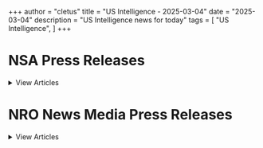 +++ 
author = "cletus"
title = "US Intelligence - 2025-03-04"
date = "2025-03-04"
description = "US Intelligence news for today"
tags = [
    "US Intelligence",
]
+++

# NSA Press Releases

<details>
<summary>View Articles</summary>
<br>

1 - <a href='https://www.google.com/search?q=www.nsa.gov+VIEW+ALL+SPEECHES+AND+TESTIMONIES' target='_blank' rel='noopener noreferrer'>Search - </a> <a href='https://12ft.io/https://www.nsa.gov/Press-Room/Press-Releases-Statements/News-Features/Speeches-and-Testimonies' target='_blank' rel='noopener noreferrer'>VIEW ALL SPEECHES AND TESTIMONIES</a>

2 - <a href='https://www.google.com/search?q=www.nsa.gov+Central+Intelligence+AgencyCentral+Intelligence+Agency' target='_blank' rel='noopener noreferrer'>Search - </a> <a href='https://12ft.io/https://www.nsa.gov/Press-Room/Press-Releases-Statements/' target='_blank' rel='noopener noreferrer'>Central Intelligence AgencyCentral Intelligence Agency</a>

3 - <a href='https://www.google.com/search?q=www.nsa.gov+DCIA+Welcomes+Liz+Lyons+as+Director+of+Public+AffairsPublished+February+18%2C+2025' target='_blank' rel='noopener noreferrer'>Search - </a> <a href='https://12ft.io/https://www.nsa.gov/Press-Room/Press-Releases-Statements/stories/story/dcia-welcomes-liz-lyons-as-director-of-public-affairs/' target='_blank' rel='noopener noreferrer'>DCIA Welcomes Liz Lyons as Director of Public AffairsPublished February 18, 2025</a>

4 - <a href='https://www.google.com/search?q=www.nsa.gov+Michael+Ellis+Sworn+in+as+CIA+Deputy+DirectorPublished+February+10%2C+2025' target='_blank' rel='noopener noreferrer'>Search - </a> <a href='https://12ft.io/https://www.nsa.gov/Press-Room/Press-Releases-Statements/stories/story/michael-ellis-sworn-in-as-cia-deputy-director/' target='_blank' rel='noopener noreferrer'>Michael Ellis Sworn in as CIA Deputy DirectorPublished February 10, 2025</a>

5 - <a href='https://www.google.com/search?q=www.nsa.gov+John+Ratcliffe+Sworn+in+as+CIA+DirectorPublished+January+23%2C+2025' target='_blank' rel='noopener noreferrer'>Search - </a> <a href='https://12ft.io/https://www.nsa.gov/Press-Room/Press-Releases-Statements/stories/story/john-ratcliffe-sworn-in-as-cia-director/' target='_blank' rel='noopener noreferrer'>John Ratcliffe Sworn in as CIA DirectorPublished January 23, 2025</a>

6 - <a href='https://www.google.com/search?q=www.nsa.gov+Statement+by+William+J.+Burns+on+Passing+of+President+Jimmy+CarterPublished+December+29%2C+2024' target='_blank' rel='noopener noreferrer'>Search - </a> <a href='https://12ft.io/https://www.nsa.gov/Press-Room/Press-Releases-Statements/stories/story/statement-by-director-burns-on-passing-of-president-carter/' target='_blank' rel='noopener noreferrer'>Statement by William J. Burns on Passing of President Jimmy CarterPublished December 29, 2024</a>

7 - <a href='https://www.google.com/search?q=www.nsa.gov+CIA+Posts+Instructions+in+Mandarin%2C+Korean%2C+and+Farsi+on+How+to+Securely+Contact+CIAPublished+October+2%2C+2024' target='_blank' rel='noopener noreferrer'>Search - </a> <a href='https://12ft.io/https://www.nsa.gov/Press-Room/Press-Releases-Statements/stories/story/cia-posts-instructions-in-mandarin-korean-and-farsi-on-how-to-securely-contact-cia/' target='_blank' rel='noopener noreferrer'>CIA Posts Instructions in Mandarin, Korean, and Farsi on How to Securely Contact CIAPublished October 2, 2024</a>

8 - <a href='https://www.google.com/search?q=www.nsa.gov+CIA+Strengthening+Response+to+Reports+of+Sexual+Assault+and+Sexual+HarassmentPublished+July+2%2C+2024' target='_blank' rel='noopener noreferrer'>Search - </a> <a href='https://12ft.io/https://www.nsa.gov/Press-Room/Press-Releases-Statements/stories/story/cia-strengthening-response-to-reports-of-sexual-assault-and-sexual-harassment/' target='_blank' rel='noopener noreferrer'>CIA Strengthening Response to Reports of Sexual Assault and Sexual HarassmentPublished July 2, 2024</a>

9 - <a href='https://www.google.com/search?q=www.nsa.gov+CIA+Honors+Fallen+Officers+in+Annual+Ceremony+Marking+the+50th+Anniversary+of+the+Memorial+Wall%C3%A2%C2%80%C2%99s+DedicationPublished+May+17%2C+2024' target='_blank' rel='noopener noreferrer'>Search - </a> <a href='https://12ft.io/https://www.nsa.gov/Press-Room/Press-Releases-Statements/stories/story/cia-honors-fallen-officers-in-annual-ceremony-05-17-2024/' target='_blank' rel='noopener noreferrer'>CIA Honors Fallen Officers in Annual Ceremony Marking the 50th Anniversary of the Memorial Wallâs DedicationPublished May 17, 2024</a>

10 - <a href='https://www.google.com/search?q=www.nsa.gov+IC+OSINT+Strategy+RolloutPublished+March+8%2C+2024' target='_blank' rel='noopener noreferrer'>Search - </a> <a href='https://12ft.io/https://www.nsa.gov/Press-Room/Press-Releases-Statements/stories/story/ic-osint-strategy-rollout/' target='_blank' rel='noopener noreferrer'>IC OSINT Strategy RolloutPublished March 8, 2024</a>

11 - <a href='https://www.google.com/search?q=www.nsa.gov+CIA+Showcases+Tech%2C+Business%2C+and+Career+Opportunities+at+SXSWPublished+March+7%2C+2024' target='_blank' rel='noopener noreferrer'>Search - </a> <a href='https://12ft.io/https://www.nsa.gov/Press-Room/Press-Releases-Statements/stories/story/cia-showcases-tech-business-and-career-opportunities-at-sxsw/' target='_blank' rel='noopener noreferrer'>CIA Showcases Tech, Business, and Career Opportunities at SXSWPublished March 7, 2024</a>

12 - <a href='https://www.google.com/search?q=www.nsa.gov+CIA+Names+Juliane+Gallina+as+Deputy+Director+for+Digital+InnovationPublished+February+7%2C+2024' target='_blank' rel='noopener noreferrer'>Search - </a> <a href='https://12ft.io/https://www.nsa.gov/Press-Room/Press-Releases-Statements/stories/story/cia-names-juliane-gallina-as-deputy-director-for-digital-innovation/' target='_blank' rel='noopener noreferrer'>CIA Names Juliane Gallina as Deputy Director for Digital InnovationPublished February 7, 2024</a>

13 - <a href='https://www.google.com/search?q=www.nsa.gov+Statement+by+William+J.+Burns+on+the+Passing+of+Senator+Dianne+FeinsteinPublished+September+29%2C+2023' target='_blank' rel='noopener noreferrer'>Search - </a> <a href='https://12ft.io/https://www.nsa.gov/Press-Room/Press-Releases-Statements/stories/story/statement-by-william-j-burns-on-the-passing-of-senator-dianne-feinstein/' target='_blank' rel='noopener noreferrer'>Statement by William J. Burns on the Passing of Senator Dianne FeinsteinPublished September 29, 2023</a>

14 - <a href='https://www.google.com/search?q=www.nsa.gov+Statement+By+CIA+Director+William+J.+Burns+on+Invitation+to+Join+CabinetPublished+July+21%2C+2023' target='_blank' rel='noopener noreferrer'>Search - </a> <a href='https://12ft.io/https://www.nsa.gov/Press-Room/Press-Releases-Statements/stories/story/statement-by-cia-director-william-j-burns-on-invitation-to-join-cabinet/' target='_blank' rel='noopener noreferrer'>Statement By CIA Director William J. Burns on Invitation to Join CabinetPublished July 21, 2023</a>

15 - <a href='https://www.google.com/search?q=www.nsa.gov+Center+for+the+Study+of+Intelligence+%28CSI%29' target='_blank' rel='noopener noreferrer'>Search - </a> <a href='https://12ft.io/https://www.nsa.gov/Press-Room/Press-Releases-Statements/resources/csi/' target='_blank' rel='noopener noreferrer'>Center for the Study of Intelligence (CSI)</a>

16 - <a href='https://www.google.com/search?q=www.nsa.gov+Immigration+Authority+Delegation+Program+287%28g%29' target='_blank' rel='noopener noreferrer'>Search - </a> <a href='https://12ft.io/https://www.nsa.gov/Press-Room/Press-Releases-Statements/identify-and-arrest/287g' target='_blank' rel='noopener noreferrer'>Immigration Authority Delegation Program 287(g)</a>

17 - <a href='https://www.google.com/search?q=www.nsa.gov+Learn+more+abouthow+to+check+inwith+a+localICE+office' target='_blank' rel='noopener noreferrer'>Search - </a> <a href='https://12ft.io/https://www.nsa.gov/Press-Room/Press-Releases-Statements/check-in' target='_blank' rel='noopener noreferrer'>Learn more abouthow to check inwith a localICE office</a>

18 - <a href='https://www.google.com/search?q=www.nsa.gov+Upholding+Fairness+in+Global+Trade' target='_blank' rel='noopener noreferrer'>Search - </a> <a href='https://12ft.io/https://www.nsa.gov/Press-Room/Press-Releases-Statements/about-ice/hsi/priorities/upholding-fairness-in-global-trade' target='_blank' rel='noopener noreferrer'>Upholding Fairness in Global Trade</a>

19 - <a href='https://www.google.com/search?q=www.nsa.gov+Illegal+alien+who+threatened+ICE+agent%E2%80%99s+life+arrested+in+connection+with+human+smuggling+ring%2C+deaths+of+7' target='_blank' rel='noopener noreferrer'>Search - </a> <a href='https://12ft.io/https://www.nsa.gov/Press-Room/Press-Releases-Statements/news/releases/illegal-alien-who-threatened-ice-agents-life-arrested-connection-human-smuggling-ring' target='_blank' rel='noopener noreferrer'>Illegal alien who threatened ICE agent’s life arrested in connection with human smuggling ring, deaths of 7</a>

20 - <a href='https://www.google.com/search?q=www.nsa.gov+ICE+Laredo%2C+federal+partner+investigation+results+in+the+arrest+of+a+Texas+woman+for+attempting+to+smuggle+9-year-old+twins+through+Laredo' target='_blank' rel='noopener noreferrer'>Search - </a> <a href='https://12ft.io/https://www.nsa.gov/Press-Room/Press-Releases-Statements/news/releases/ice-laredo-federal-partner-investigation-results-arrest-texas-woman-attempting' target='_blank' rel='noopener noreferrer'>ICE Laredo, federal partner investigation results in the arrest of a Texas woman for attempting to smuggle 9-year-old twins through Laredo</a>

21 - <a href='https://www.google.com/search?q=www.nsa.gov+ICE%2C+FBI+arrest+high-ranking+MS-13+leader+who+controlled+gang+activities+in+US%2C+Mexico%2C+Europe' target='_blank' rel='noopener noreferrer'>Search - </a> <a href='https://12ft.io/https://www.nsa.gov/Press-Room/Press-Releases-Statements/news/releases/ice-fbi-arrest-high-ranking-ms-13-leader-who-controlled-gang-activities-us-mexico' target='_blank' rel='noopener noreferrer'>ICE, FBI arrest high-ranking MS-13 leader who controlled gang activities in US, Mexico, Europe</a>

22 - <a href='https://www.google.com/search?q=www.nsa.gov+ICE+Boston%2C+law+enforcement+partners+arrest+illegal+Haitian+alien+charged+in+Massachusetts+with+sex+crimes%2C+witness+intimidation' target='_blank' rel='noopener noreferrer'>Search - </a> <a href='https://12ft.io/https://www.nsa.gov/Press-Room/Press-Releases-Statements/news/releases/ice-boston-law-enforcement-partners-arrest-illegal-haitian-alien-charged' target='_blank' rel='noopener noreferrer'>ICE Boston, law enforcement partners arrest illegal Haitian alien charged in Massachusetts with sex crimes, witness intimidation</a>

23 - <a href='https://www.google.com/search?q=www.nsa.gov+Ecuadoran+man+sentenced+to+more+than+26+years+in+prison+for+recording+his+sexual+abuse+of+a+minor+in+Connecticut' target='_blank' rel='noopener noreferrer'>Search - </a> <a href='https://12ft.io/https://www.nsa.gov/Press-Room/Press-Releases-Statements/news/releases/ecuadoran-man-sentenced-more-26-years-prison-recording-his-sexual-abuse-minor' target='_blank' rel='noopener noreferrer'>Ecuadoran man sentenced to more than 26 years in prison for recording his sexual abuse of a minor in Connecticut</a>

24 - <a href='https://www.google.com/search?q=www.nsa.gov+Houston+resident+heads+to+prison+for+trafficking+fentanyl+in+hidden+compartment+following+ICE+Rio+Grande+Valley%2C+federal+partner+investigation' target='_blank' rel='noopener noreferrer'>Search - </a> <a href='https://12ft.io/https://www.nsa.gov/Press-Room/Press-Releases-Statements/news/releases/houston-resident-heads-prison-trafficking-fentanyl-hidden-compartment-following-ice' target='_blank' rel='noopener noreferrer'>Houston resident heads to prison for trafficking fentanyl in hidden compartment following ICE Rio Grande Valley, federal partner investigation</a>

25 - <a href='https://www.google.com/search?q=www.nsa.gov+ICE+Boston+removes+illegal+Honduran+national+wanted+for+homicide+in+home+country' target='_blank' rel='noopener noreferrer'>Search - </a> <a href='https://12ft.io/https://www.nsa.gov/Press-Room/Press-Releases-Statements/news/releases/ice-boston-removes-illegal-honduran-national-wanted-homicide-home-country' target='_blank' rel='noopener noreferrer'>ICE Boston removes illegal Honduran national wanted for homicide in home country</a>

26 - <a href='https://www.google.com/search?q=www.nsa.gov+ICE+investigation+leads+to+more+than+13+years+in+federal+prison+for+Washington+State+man+convicted+of+coercing+and+sexually+exploiting+a+minor+online' target='_blank' rel='noopener noreferrer'>Search - </a> <a href='https://12ft.io/https://www.nsa.gov/Press-Room/Press-Releases-Statements/news/releases/ice-investigation-leads-more-13-years-federal-prison-washington-state-man-convicted' target='_blank' rel='noopener noreferrer'>ICE investigation leads to more than 13 years in federal prison for Washington State man convicted of coercing and sexually exploiting a minor online</a>

27 - <a href='https://www.google.com/search?q=www.nsa.gov+Dominican+national+passes+away+at+Centro+Medico+Hospital+in+San+Juan+after+narcotics%2Fhuman+smuggling+interdiction' target='_blank' rel='noopener noreferrer'>Search - </a> <a href='https://12ft.io/https://www.nsa.gov/Press-Room/Press-Releases-Statements/news/releases/dominican-national-passes-away-centro-medico-hospital-san-juan-after-narcoticshuman' target='_blank' rel='noopener noreferrer'>Dominican national passes away at Centro Medico Hospital in San Juan after narcotics/human smuggling interdiction</a>

28 - <a href='https://www.google.com/search?q=www.nsa.gov+ICE+worksite+enforcement+operation+results+in+multiple+arrests+in+Mississippi' target='_blank' rel='noopener noreferrer'>Search - </a> <a href='https://12ft.io/https://www.nsa.gov/Press-Room/Press-Releases-Statements/news/releases/ice-worksite-enforcement-operation-results-multiple-arrests-mississippi' target='_blank' rel='noopener noreferrer'>ICE worksite enforcement operation results in multiple arrests in Mississippi</a>

29 - <a href='https://www.google.com/search?q=www.nsa.gov+Nigerian+national+pleads+guilty+to+operating+%243M+romance+scheme+that+preyed+on+elderly%2C+other+vulnerable+populations' target='_blank' rel='noopener noreferrer'>Search - </a> <a href='https://12ft.io/https://www.nsa.gov/Press-Room/Press-Releases-Statements/news/releases/nigerian-national-pleads-guilty-operating-3m-romance-scheme-preyed-elderly-other' target='_blank' rel='noopener noreferrer'>Nigerian national pleads guilty to operating $3M romance scheme that preyed on elderly, other vulnerable populations</a>

30 - <a href='https://www.google.com/search?q=www.nsa.gov+ICE+partnership+program+aids+in+apprehension+of+criminal+aliens+following+high-speed+chase+in+Frederick+County' target='_blank' rel='noopener noreferrer'>Search - </a> <a href='https://12ft.io/https://www.nsa.gov/Press-Room/Press-Releases-Statements/news/releases/ice-partnership-program-aids-apprehension-criminal-aliens-following-high-speed-chase' target='_blank' rel='noopener noreferrer'>ICE partnership program aids in apprehension of criminal aliens following high-speed chase in Frederick County</a>

31 - <a href='https://www.google.com/search?q=www.nsa.gov+ICE+Dallas+removes+Pakistani+national+identified+as+a+national+security+priority' target='_blank' rel='noopener noreferrer'>Search - </a> <a href='https://12ft.io/https://www.nsa.gov/Press-Room/Press-Releases-Statements/news/releases/ice-dallas-removes-pakistani-national-identified-national-security-priority' target='_blank' rel='noopener noreferrer'>ICE Dallas removes Pakistani national identified as a national security priority</a>

32 - <a href='https://www.google.com/search?q=www.nsa.gov+El+Paso+man+sentenced+to+15+years+in+federal+prison+for+child+pornography+charges' target='_blank' rel='noopener noreferrer'>Search - </a> <a href='https://12ft.io/https://www.nsa.gov/Press-Room/Press-Releases-Statements/news/releases/el-paso-man-sentenced-15-years-federal-prison-child-pornography-charges' target='_blank' rel='noopener noreferrer'>El Paso man sentenced to 15 years in federal prison for child pornography charges</a>

33 - <a href='https://www.google.com/search?q=www.nsa.gov+ICE+San+Diego+arrests+Guatemalan+national+with+criminal+history' target='_blank' rel='noopener noreferrer'>Search - </a> <a href='https://12ft.io/https://www.nsa.gov/Press-Room/Press-Releases-Statements/news/releases/ice-san-diego-arrests-guatemalan-national-criminal-history' target='_blank' rel='noopener noreferrer'>ICE San Diego arrests Guatemalan national with criminal history</a>

34 - <a href='https://www.google.com/search?q=www.nsa.gov+ICE+San+Diego+arrests+Mexican+national+with+multiple+DUI+charges' target='_blank' rel='noopener noreferrer'>Search - </a> <a href='https://12ft.io/https://www.nsa.gov/Press-Room/Press-Releases-Statements/news/releases/ice-san-diego-arrests-mexican-national-multiple-dui-charges' target='_blank' rel='noopener noreferrer'>ICE San Diego arrests Mexican national with multiple DUI charges</a>

35 - <a href='https://www.google.com/search?q=www.nsa.gov+Previously+deported+Honduran+arrested+for+illegal+reentry' target='_blank' rel='noopener noreferrer'>Search - </a> <a href='https://12ft.io/https://www.nsa.gov/Press-Room/Press-Releases-Statements/news/releases/previously-deported-honduran-arrested-illegal-reentry' target='_blank' rel='noopener noreferrer'>Previously deported Honduran arrested for illegal reentry</a>

36 - <a href='https://www.google.com/search?q=www.nsa.gov+ICE+Phoenix%2C+law+enforcement+partners+arrest+illegal+Guatemalan+gang+member+convicted+of+racketeering%2C+and+possession+of+an+unregistered+firearm+in+Arizona' target='_blank' rel='noopener noreferrer'>Search - </a> <a href='https://12ft.io/https://www.nsa.gov/Press-Room/Press-Releases-Statements/news/releases/ice-phoenix-law-enforcement-partners-arrest-illegal-guatemalan-gang-member-convicted' target='_blank' rel='noopener noreferrer'>ICE Phoenix, law enforcement partners arrest illegal Guatemalan gang member convicted of racketeering, and possession of an unregistered firearm in Arizona</a>

37 - <a href='https://www.google.com/search?q=www.nsa.gov+ICE+HSI+Washington%2C+D.C.+investigation+lands+illegal+Dominican+alien+more+than+15+years+in+prison' target='_blank' rel='noopener noreferrer'>Search - </a> <a href='https://12ft.io/https://www.nsa.gov/Press-Room/Press-Releases-Statements/news/releases/ice-hsi-washington-dc-investigation-lands-illegal-dominican-alien-more-15-years' target='_blank' rel='noopener noreferrer'>ICE HSI Washington, D.C. investigation lands illegal Dominican alien more than 15 years in prison</a>

38 - <a href='https://www.google.com/search?q=www.nsa.gov+ICE+arrests+MS-13+gang+member+in+Iowa' target='_blank' rel='noopener noreferrer'>Search - </a> <a href='https://12ft.io/https://www.nsa.gov/Press-Room/Press-Releases-Statements/news/releases/ice-arrests-ms-13-gang-member-iowa' target='_blank' rel='noopener noreferrer'>ICE arrests MS-13 gang member in Iowa</a>

39 - <a href='https://www.google.com/search?q=www.nsa.gov+ICE+Washington%2C+D.C.+arrests+illegal+Haitian+national+charged+with+assault%2C+firearms+crimes' target='_blank' rel='noopener noreferrer'>Search - </a> <a href='https://12ft.io/https://www.nsa.gov/Press-Room/Press-Releases-Statements/news/releases/ice-washington-dc-arrests-illegal-haitian-national-charged-assault-firearms-crimes' target='_blank' rel='noopener noreferrer'>ICE Washington, D.C. arrests illegal Haitian national charged with assault, firearms crimes</a>

40 - <a href='https://www.google.com/search?q=www.nsa.gov+Recidivist+child+predator%2C+sex+offender+sentenced+to+more+than+22+years' target='_blank' rel='noopener noreferrer'>Search - </a> <a href='https://12ft.io/https://www.nsa.gov/Press-Room/Press-Releases-Statements/news/releases/recidivist-child-predator-sex-offender-sentenced-more-22-years' target='_blank' rel='noopener noreferrer'>Recidivist child predator, sex offender sentenced to more than 22 years</a>

41 - <a href='https://www.google.com/search?q=www.nsa.gov+Illegal+alien+from+Mexico+sentenced+to+27+months+in+federal+prison%2C+following+US+Immigration+and+Customs+Enforcement+investigation' target='_blank' rel='noopener noreferrer'>Search - </a> <a href='https://12ft.io/https://www.nsa.gov/Press-Room/Press-Releases-Statements/news/releases/illegal-alien-mexico-sentenced-27-months-federal-prison-following-us-immigration-and' target='_blank' rel='noopener noreferrer'>Illegal alien from Mexico sentenced to 27 months in federal prison, following US Immigration and Customs Enforcement investigation</a>

42 - <a href='https://www.google.com/search?q=www.nsa.gov+ICE+expands+detention+capacity+with%C2%A0Delaney+Hall+Facility+in+New+Jersey' target='_blank' rel='noopener noreferrer'>Search - </a> <a href='https://12ft.io/https://www.nsa.gov/Press-Room/Press-Releases-Statements/news/releases/ice-expands-detention-capacity-delaney-hall-facility-new-jersey' target='_blank' rel='noopener noreferrer'>ICE expands detention capacity with Delaney Hall Facility in New Jersey</a>

43 - <a href='https://www.google.com/search?q=www.nsa.gov+ICE+New+York+City+arrests+previously+removed+illegal+Guatemalan+alien+with+convictions+for+assault+and+act+in+manner+to+injure+a+child' target='_blank' rel='noopener noreferrer'>Search - </a> <a href='https://12ft.io/https://www.nsa.gov/Press-Room/Press-Releases-Statements/news/releases/ice-new-york-city-arrests-previously-removed-illegal-guatemalan-alien-convictions' target='_blank' rel='noopener noreferrer'>ICE New York City arrests previously removed illegal Guatemalan alien with convictions for assault and act in manner to injure a child</a>

44 - <a href='https://www.google.com/search?q=www.nsa.gov+Information+on+Photo%2C+Video+and+Audio+Use+Guidelines' target='_blank' rel='noopener noreferrer'>Search - </a> <a href='https://12ft.io/https://www.nsa.gov/Press-Room/Press-Releases-Statements/multimedia#useGuide' target='_blank' rel='noopener noreferrer'>Information on Photo, Video and Audio Use Guidelines</a>

45 - <a href='https://www.google.com/search?q=www.nsa.gov+Certified+fire+and+arson+training' target='_blank' rel='noopener noreferrer'>Search - </a> <a href='https://12ft.io/https://www.nsa.gov/Press-Room/Press-Releases-Statements/arson/advanced-fire-and-arson-training-complex' target='_blank' rel='noopener noreferrer'>Certified fire and arson training</a>

46 - <a href='https://www.google.com/search?q=www.nsa.gov+Prevent+all+cigarette+trafficking+%28PACT%29+act' target='_blank' rel='noopener noreferrer'>Search - </a> <a href='https://12ft.io/https://www.nsa.gov/Press-Room/Press-Releases-Statements/alcohol-tobacco/prevent-all-cigarette-trafficking-pact-act' target='_blank' rel='noopener noreferrer'>Prevent all cigarette trafficking (PACT) act</a>

47 - <a href='https://www.google.com/search?q=www.nsa.gov+Reporting%2C+shipping+and+tax+compliance+requirements' target='_blank' rel='noopener noreferrer'>Search - </a> <a href='https://12ft.io/https://www.nsa.gov/Press-Room/Press-Releases-Statements/alcohol-tobacco/prevent-all-cigarette-trafficking-pact-act/tobacco-sellers-reporting-shipping-and-tax-compliance-requirements' target='_blank' rel='noopener noreferrer'>Reporting, shipping and tax compliance requirements</a>

48 - <a href='https://www.google.com/search?q=www.nsa.gov+Contraband+Cigarette+Trafficking+Act+%28CCTA%29' target='_blank' rel='noopener noreferrer'>Search - </a> <a href='https://12ft.io/https://www.nsa.gov/Press-Room/Press-Releases-Statements/alcohol-tobacco/contraband-cigarette-trafficking-act' target='_blank' rel='noopener noreferrer'>Contraband Cigarette Trafficking Act (CCTA)</a>

49 - <a href='https://www.google.com/search?q=www.nsa.gov+CCTA+Reporting%2C+Compliance+and+Tax+Requirements' target='_blank' rel='noopener noreferrer'>Search - </a> <a href='https://12ft.io/https://www.nsa.gov/Press-Room/Press-Releases-Statements/alcohol-tobacco/contraband-cigarette-trafficking-act/contraband-cigarette-trafficking-act-ccta-reporting-compliance-and-tax-requirements' target='_blank' rel='noopener noreferrer'>CCTA Reporting, Compliance and Tax Requirements</a>

50 - <a href='https://www.google.com/search?q=www.nsa.gov+How+To+Do+Business+With+Us' target='_blank' rel='noopener noreferrer'>Search - </a> <a href='https://12ft.io/https://www.nsa.gov/Press-Room/Press-Releases-Statements/work-with-nro/How-to-do-business-with-us/' target='_blank' rel='noopener noreferrer'>How To Do Business With Us</a>

51 - <a href='https://www.google.com/search?q=www.nsa.gov+Office+of+Equal+Employment+Opportunity+%28OEEO%29' target='_blank' rel='noopener noreferrer'>Search - </a> <a href='https://12ft.io/https://www.nsa.gov/Press-Room/Press-Releases-Statements/Resources/Working-at-NRO/' target='_blank' rel='noopener noreferrer'>Office of Equal Employment Opportunity (OEEO)</a>

52 - <a href='https://www.google.com/search?q=www.nsa.gov+Freedom+of+Information+Act+%28FOIA%29' target='_blank' rel='noopener noreferrer'>Search - </a> <a href='https://12ft.io/https://www.nsa.gov/Press-Room/Press-Releases-Statements/foia-home/' target='_blank' rel='noopener noreferrer'>Freedom of Information Act (FOIA)</a>

53 - <a href='https://www.google.com/search?q=www.nsa.gov+VIEW+ALL+SPEECHES+AND+TESTIMONIES' target='_blank' rel='noopener noreferrer'>Search - </a> <a href='https://12ft.io/https://www.nsa.gov/Press-Room/Press-Releases-Statements/News-Features/Speeches-and-Testimonies' target='_blank' rel='noopener noreferrer'>VIEW ALL SPEECHES AND TESTIMONIES</a>

54 - <a href='https://www.google.com/search?q=www.nsa.gov+Central+Intelligence+AgencyCentral+Intelligence+Agency' target='_blank' rel='noopener noreferrer'>Search - </a> <a href='https://12ft.io/https://www.nsa.gov/Press-Room/Press-Releases-Statements/' target='_blank' rel='noopener noreferrer'>Central Intelligence AgencyCentral Intelligence Agency</a>

55 - <a href='https://www.google.com/search?q=www.nsa.gov+DCIA+Welcomes+Liz+Lyons+as+Director+of+Public+AffairsPublished+February+18%2C+2025' target='_blank' rel='noopener noreferrer'>Search - </a> <a href='https://12ft.io/https://www.nsa.gov/Press-Room/Press-Releases-Statements/stories/story/dcia-welcomes-liz-lyons-as-director-of-public-affairs/' target='_blank' rel='noopener noreferrer'>DCIA Welcomes Liz Lyons as Director of Public AffairsPublished February 18, 2025</a>

56 - <a href='https://www.google.com/search?q=www.nsa.gov+Michael+Ellis+Sworn+in+as+CIA+Deputy+DirectorPublished+February+10%2C+2025' target='_blank' rel='noopener noreferrer'>Search - </a> <a href='https://12ft.io/https://www.nsa.gov/Press-Room/Press-Releases-Statements/stories/story/michael-ellis-sworn-in-as-cia-deputy-director/' target='_blank' rel='noopener noreferrer'>Michael Ellis Sworn in as CIA Deputy DirectorPublished February 10, 2025</a>

57 - <a href='https://www.google.com/search?q=www.nsa.gov+John+Ratcliffe+Sworn+in+as+CIA+DirectorPublished+January+23%2C+2025' target='_blank' rel='noopener noreferrer'>Search - </a> <a href='https://12ft.io/https://www.nsa.gov/Press-Room/Press-Releases-Statements/stories/story/john-ratcliffe-sworn-in-as-cia-director/' target='_blank' rel='noopener noreferrer'>John Ratcliffe Sworn in as CIA DirectorPublished January 23, 2025</a>

58 - <a href='https://www.google.com/search?q=www.nsa.gov+Statement+by+William+J.+Burns+on+Passing+of+President+Jimmy+CarterPublished+December+29%2C+2024' target='_blank' rel='noopener noreferrer'>Search - </a> <a href='https://12ft.io/https://www.nsa.gov/Press-Room/Press-Releases-Statements/stories/story/statement-by-director-burns-on-passing-of-president-carter/' target='_blank' rel='noopener noreferrer'>Statement by William J. Burns on Passing of President Jimmy CarterPublished December 29, 2024</a>

59 - <a href='https://www.google.com/search?q=www.nsa.gov+CIA+Posts+Instructions+in+Mandarin%2C+Korean%2C+and+Farsi+on+How+to+Securely+Contact+CIAPublished+October+2%2C+2024' target='_blank' rel='noopener noreferrer'>Search - </a> <a href='https://12ft.io/https://www.nsa.gov/Press-Room/Press-Releases-Statements/stories/story/cia-posts-instructions-in-mandarin-korean-and-farsi-on-how-to-securely-contact-cia/' target='_blank' rel='noopener noreferrer'>CIA Posts Instructions in Mandarin, Korean, and Farsi on How to Securely Contact CIAPublished October 2, 2024</a>

60 - <a href='https://www.google.com/search?q=www.nsa.gov+CIA+Strengthening+Response+to+Reports+of+Sexual+Assault+and+Sexual+HarassmentPublished+July+2%2C+2024' target='_blank' rel='noopener noreferrer'>Search - </a> <a href='https://12ft.io/https://www.nsa.gov/Press-Room/Press-Releases-Statements/stories/story/cia-strengthening-response-to-reports-of-sexual-assault-and-sexual-harassment/' target='_blank' rel='noopener noreferrer'>CIA Strengthening Response to Reports of Sexual Assault and Sexual HarassmentPublished July 2, 2024</a>

61 - <a href='https://www.google.com/search?q=www.nsa.gov+CIA+Honors+Fallen+Officers+in+Annual+Ceremony+Marking+the+50th+Anniversary+of+the+Memorial+Wall%C3%A2%C2%80%C2%99s+DedicationPublished+May+17%2C+2024' target='_blank' rel='noopener noreferrer'>Search - </a> <a href='https://12ft.io/https://www.nsa.gov/Press-Room/Press-Releases-Statements/stories/story/cia-honors-fallen-officers-in-annual-ceremony-05-17-2024/' target='_blank' rel='noopener noreferrer'>CIA Honors Fallen Officers in Annual Ceremony Marking the 50th Anniversary of the Memorial Wallâs DedicationPublished May 17, 2024</a>

62 - <a href='https://www.google.com/search?q=www.nsa.gov+IC+OSINT+Strategy+RolloutPublished+March+8%2C+2024' target='_blank' rel='noopener noreferrer'>Search - </a> <a href='https://12ft.io/https://www.nsa.gov/Press-Room/Press-Releases-Statements/stories/story/ic-osint-strategy-rollout/' target='_blank' rel='noopener noreferrer'>IC OSINT Strategy RolloutPublished March 8, 2024</a>

63 - <a href='https://www.google.com/search?q=www.nsa.gov+CIA+Showcases+Tech%2C+Business%2C+and+Career+Opportunities+at+SXSWPublished+March+7%2C+2024' target='_blank' rel='noopener noreferrer'>Search - </a> <a href='https://12ft.io/https://www.nsa.gov/Press-Room/Press-Releases-Statements/stories/story/cia-showcases-tech-business-and-career-opportunities-at-sxsw/' target='_blank' rel='noopener noreferrer'>CIA Showcases Tech, Business, and Career Opportunities at SXSWPublished March 7, 2024</a>

64 - <a href='https://www.google.com/search?q=www.nsa.gov+CIA+Names+Juliane+Gallina+as+Deputy+Director+for+Digital+InnovationPublished+February+7%2C+2024' target='_blank' rel='noopener noreferrer'>Search - </a> <a href='https://12ft.io/https://www.nsa.gov/Press-Room/Press-Releases-Statements/stories/story/cia-names-juliane-gallina-as-deputy-director-for-digital-innovation/' target='_blank' rel='noopener noreferrer'>CIA Names Juliane Gallina as Deputy Director for Digital InnovationPublished February 7, 2024</a>

65 - <a href='https://www.google.com/search?q=www.nsa.gov+Statement+by+William+J.+Burns+on+the+Passing+of+Senator+Dianne+FeinsteinPublished+September+29%2C+2023' target='_blank' rel='noopener noreferrer'>Search - </a> <a href='https://12ft.io/https://www.nsa.gov/Press-Room/Press-Releases-Statements/stories/story/statement-by-william-j-burns-on-the-passing-of-senator-dianne-feinstein/' target='_blank' rel='noopener noreferrer'>Statement by William J. Burns on the Passing of Senator Dianne FeinsteinPublished September 29, 2023</a>

66 - <a href='https://www.google.com/search?q=www.nsa.gov+Statement+By+CIA+Director+William+J.+Burns+on+Invitation+to+Join+CabinetPublished+July+21%2C+2023' target='_blank' rel='noopener noreferrer'>Search - </a> <a href='https://12ft.io/https://www.nsa.gov/Press-Room/Press-Releases-Statements/stories/story/statement-by-cia-director-william-j-burns-on-invitation-to-join-cabinet/' target='_blank' rel='noopener noreferrer'>Statement By CIA Director William J. Burns on Invitation to Join CabinetPublished July 21, 2023</a>

67 - <a href='https://www.google.com/search?q=www.nsa.gov+Center+for+the+Study+of+Intelligence+%28CSI%29' target='_blank' rel='noopener noreferrer'>Search - </a> <a href='https://12ft.io/https://www.nsa.gov/Press-Room/Press-Releases-Statements/resources/csi/' target='_blank' rel='noopener noreferrer'>Center for the Study of Intelligence (CSI)</a>

68 - <a href='https://www.google.com/search?q=www.nsa.gov+Immigration+Authority+Delegation+Program+287%28g%29' target='_blank' rel='noopener noreferrer'>Search - </a> <a href='https://12ft.io/https://www.nsa.gov/Press-Room/Press-Releases-Statements/identify-and-arrest/287g' target='_blank' rel='noopener noreferrer'>Immigration Authority Delegation Program 287(g)</a>

69 - <a href='https://www.google.com/search?q=www.nsa.gov+Learn+more+abouthow+to+check+inwith+a+localICE+office' target='_blank' rel='noopener noreferrer'>Search - </a> <a href='https://12ft.io/https://www.nsa.gov/Press-Room/Press-Releases-Statements/check-in' target='_blank' rel='noopener noreferrer'>Learn more abouthow to check inwith a localICE office</a>

70 - <a href='https://www.google.com/search?q=www.nsa.gov+Upholding+Fairness+in+Global+Trade' target='_blank' rel='noopener noreferrer'>Search - </a> <a href='https://12ft.io/https://www.nsa.gov/Press-Room/Press-Releases-Statements/about-ice/hsi/priorities/upholding-fairness-in-global-trade' target='_blank' rel='noopener noreferrer'>Upholding Fairness in Global Trade</a>

71 - <a href='https://www.google.com/search?q=www.nsa.gov+Illegal+alien+who+threatened+ICE+agent%E2%80%99s+life+arrested+in+connection+with+human+smuggling+ring%2C+deaths+of+7' target='_blank' rel='noopener noreferrer'>Search - </a> <a href='https://12ft.io/https://www.nsa.gov/Press-Room/Press-Releases-Statements/news/releases/illegal-alien-who-threatened-ice-agents-life-arrested-connection-human-smuggling-ring' target='_blank' rel='noopener noreferrer'>Illegal alien who threatened ICE agent’s life arrested in connection with human smuggling ring, deaths of 7</a>

72 - <a href='https://www.google.com/search?q=www.nsa.gov+ICE+Laredo%2C+federal+partner+investigation+results+in+the+arrest+of+a+Texas+woman+for+attempting+to+smuggle+9-year-old+twins+through+Laredo' target='_blank' rel='noopener noreferrer'>Search - </a> <a href='https://12ft.io/https://www.nsa.gov/Press-Room/Press-Releases-Statements/news/releases/ice-laredo-federal-partner-investigation-results-arrest-texas-woman-attempting' target='_blank' rel='noopener noreferrer'>ICE Laredo, federal partner investigation results in the arrest of a Texas woman for attempting to smuggle 9-year-old twins through Laredo</a>

73 - <a href='https://www.google.com/search?q=www.nsa.gov+ICE%2C+FBI+arrest+high-ranking+MS-13+leader+who+controlled+gang+activities+in+US%2C+Mexico%2C+Europe' target='_blank' rel='noopener noreferrer'>Search - </a> <a href='https://12ft.io/https://www.nsa.gov/Press-Room/Press-Releases-Statements/news/releases/ice-fbi-arrest-high-ranking-ms-13-leader-who-controlled-gang-activities-us-mexico' target='_blank' rel='noopener noreferrer'>ICE, FBI arrest high-ranking MS-13 leader who controlled gang activities in US, Mexico, Europe</a>

74 - <a href='https://www.google.com/search?q=www.nsa.gov+ICE+Boston%2C+law+enforcement+partners+arrest+illegal+Haitian+alien+charged+in+Massachusetts+with+sex+crimes%2C+witness+intimidation' target='_blank' rel='noopener noreferrer'>Search - </a> <a href='https://12ft.io/https://www.nsa.gov/Press-Room/Press-Releases-Statements/news/releases/ice-boston-law-enforcement-partners-arrest-illegal-haitian-alien-charged' target='_blank' rel='noopener noreferrer'>ICE Boston, law enforcement partners arrest illegal Haitian alien charged in Massachusetts with sex crimes, witness intimidation</a>

75 - <a href='https://www.google.com/search?q=www.nsa.gov+Ecuadoran+man+sentenced+to+more+than+26+years+in+prison+for+recording+his+sexual+abuse+of+a+minor+in+Connecticut' target='_blank' rel='noopener noreferrer'>Search - </a> <a href='https://12ft.io/https://www.nsa.gov/Press-Room/Press-Releases-Statements/news/releases/ecuadoran-man-sentenced-more-26-years-prison-recording-his-sexual-abuse-minor' target='_blank' rel='noopener noreferrer'>Ecuadoran man sentenced to more than 26 years in prison for recording his sexual abuse of a minor in Connecticut</a>

76 - <a href='https://www.google.com/search?q=www.nsa.gov+Houston+resident+heads+to+prison+for+trafficking+fentanyl+in+hidden+compartment+following+ICE+Rio+Grande+Valley%2C+federal+partner+investigation' target='_blank' rel='noopener noreferrer'>Search - </a> <a href='https://12ft.io/https://www.nsa.gov/Press-Room/Press-Releases-Statements/news/releases/houston-resident-heads-prison-trafficking-fentanyl-hidden-compartment-following-ice' target='_blank' rel='noopener noreferrer'>Houston resident heads to prison for trafficking fentanyl in hidden compartment following ICE Rio Grande Valley, federal partner investigation</a>

77 - <a href='https://www.google.com/search?q=www.nsa.gov+ICE+Boston+removes+illegal+Honduran+national+wanted+for+homicide+in+home+country' target='_blank' rel='noopener noreferrer'>Search - </a> <a href='https://12ft.io/https://www.nsa.gov/Press-Room/Press-Releases-Statements/news/releases/ice-boston-removes-illegal-honduran-national-wanted-homicide-home-country' target='_blank' rel='noopener noreferrer'>ICE Boston removes illegal Honduran national wanted for homicide in home country</a>

78 - <a href='https://www.google.com/search?q=www.nsa.gov+ICE+investigation+leads+to+more+than+13+years+in+federal+prison+for+Washington+State+man+convicted+of+coercing+and+sexually+exploiting+a+minor+online' target='_blank' rel='noopener noreferrer'>Search - </a> <a href='https://12ft.io/https://www.nsa.gov/Press-Room/Press-Releases-Statements/news/releases/ice-investigation-leads-more-13-years-federal-prison-washington-state-man-convicted' target='_blank' rel='noopener noreferrer'>ICE investigation leads to more than 13 years in federal prison for Washington State man convicted of coercing and sexually exploiting a minor online</a>

79 - <a href='https://www.google.com/search?q=www.nsa.gov+Dominican+national+passes+away+at+Centro+Medico+Hospital+in+San+Juan+after+narcotics%2Fhuman+smuggling+interdiction' target='_blank' rel='noopener noreferrer'>Search - </a> <a href='https://12ft.io/https://www.nsa.gov/Press-Room/Press-Releases-Statements/news/releases/dominican-national-passes-away-centro-medico-hospital-san-juan-after-narcoticshuman' target='_blank' rel='noopener noreferrer'>Dominican national passes away at Centro Medico Hospital in San Juan after narcotics/human smuggling interdiction</a>

80 - <a href='https://www.google.com/search?q=www.nsa.gov+ICE+worksite+enforcement+operation+results+in+multiple+arrests+in+Mississippi' target='_blank' rel='noopener noreferrer'>Search - </a> <a href='https://12ft.io/https://www.nsa.gov/Press-Room/Press-Releases-Statements/news/releases/ice-worksite-enforcement-operation-results-multiple-arrests-mississippi' target='_blank' rel='noopener noreferrer'>ICE worksite enforcement operation results in multiple arrests in Mississippi</a>

81 - <a href='https://www.google.com/search?q=www.nsa.gov+Nigerian+national+pleads+guilty+to+operating+%243M+romance+scheme+that+preyed+on+elderly%2C+other+vulnerable+populations' target='_blank' rel='noopener noreferrer'>Search - </a> <a href='https://12ft.io/https://www.nsa.gov/Press-Room/Press-Releases-Statements/news/releases/nigerian-national-pleads-guilty-operating-3m-romance-scheme-preyed-elderly-other' target='_blank' rel='noopener noreferrer'>Nigerian national pleads guilty to operating $3M romance scheme that preyed on elderly, other vulnerable populations</a>

82 - <a href='https://www.google.com/search?q=www.nsa.gov+ICE+partnership+program+aids+in+apprehension+of+criminal+aliens+following+high-speed+chase+in+Frederick+County' target='_blank' rel='noopener noreferrer'>Search - </a> <a href='https://12ft.io/https://www.nsa.gov/Press-Room/Press-Releases-Statements/news/releases/ice-partnership-program-aids-apprehension-criminal-aliens-following-high-speed-chase' target='_blank' rel='noopener noreferrer'>ICE partnership program aids in apprehension of criminal aliens following high-speed chase in Frederick County</a>

83 - <a href='https://www.google.com/search?q=www.nsa.gov+ICE+Dallas+removes+Pakistani+national+identified+as+a+national+security+priority' target='_blank' rel='noopener noreferrer'>Search - </a> <a href='https://12ft.io/https://www.nsa.gov/Press-Room/Press-Releases-Statements/news/releases/ice-dallas-removes-pakistani-national-identified-national-security-priority' target='_blank' rel='noopener noreferrer'>ICE Dallas removes Pakistani national identified as a national security priority</a>

84 - <a href='https://www.google.com/search?q=www.nsa.gov+El+Paso+man+sentenced+to+15+years+in+federal+prison+for+child+pornography+charges' target='_blank' rel='noopener noreferrer'>Search - </a> <a href='https://12ft.io/https://www.nsa.gov/Press-Room/Press-Releases-Statements/news/releases/el-paso-man-sentenced-15-years-federal-prison-child-pornography-charges' target='_blank' rel='noopener noreferrer'>El Paso man sentenced to 15 years in federal prison for child pornography charges</a>

85 - <a href='https://www.google.com/search?q=www.nsa.gov+ICE+San+Diego+arrests+Guatemalan+national+with+criminal+history' target='_blank' rel='noopener noreferrer'>Search - </a> <a href='https://12ft.io/https://www.nsa.gov/Press-Room/Press-Releases-Statements/news/releases/ice-san-diego-arrests-guatemalan-national-criminal-history' target='_blank' rel='noopener noreferrer'>ICE San Diego arrests Guatemalan national with criminal history</a>

86 - <a href='https://www.google.com/search?q=www.nsa.gov+ICE+San+Diego+arrests+Mexican+national+with+multiple+DUI+charges' target='_blank' rel='noopener noreferrer'>Search - </a> <a href='https://12ft.io/https://www.nsa.gov/Press-Room/Press-Releases-Statements/news/releases/ice-san-diego-arrests-mexican-national-multiple-dui-charges' target='_blank' rel='noopener noreferrer'>ICE San Diego arrests Mexican national with multiple DUI charges</a>

87 - <a href='https://www.google.com/search?q=www.nsa.gov+Previously+deported+Honduran+arrested+for+illegal+reentry' target='_blank' rel='noopener noreferrer'>Search - </a> <a href='https://12ft.io/https://www.nsa.gov/Press-Room/Press-Releases-Statements/news/releases/previously-deported-honduran-arrested-illegal-reentry' target='_blank' rel='noopener noreferrer'>Previously deported Honduran arrested for illegal reentry</a>

88 - <a href='https://www.google.com/search?q=www.nsa.gov+ICE+Phoenix%2C+law+enforcement+partners+arrest+illegal+Guatemalan+gang+member+convicted+of+racketeering%2C+and+possession+of+an+unregistered+firearm+in+Arizona' target='_blank' rel='noopener noreferrer'>Search - </a> <a href='https://12ft.io/https://www.nsa.gov/Press-Room/Press-Releases-Statements/news/releases/ice-phoenix-law-enforcement-partners-arrest-illegal-guatemalan-gang-member-convicted' target='_blank' rel='noopener noreferrer'>ICE Phoenix, law enforcement partners arrest illegal Guatemalan gang member convicted of racketeering, and possession of an unregistered firearm in Arizona</a>

89 - <a href='https://www.google.com/search?q=www.nsa.gov+ICE+HSI+Washington%2C+D.C.+investigation+lands+illegal+Dominican+alien+more+than+15+years+in+prison' target='_blank' rel='noopener noreferrer'>Search - </a> <a href='https://12ft.io/https://www.nsa.gov/Press-Room/Press-Releases-Statements/news/releases/ice-hsi-washington-dc-investigation-lands-illegal-dominican-alien-more-15-years' target='_blank' rel='noopener noreferrer'>ICE HSI Washington, D.C. investigation lands illegal Dominican alien more than 15 years in prison</a>

90 - <a href='https://www.google.com/search?q=www.nsa.gov+ICE+arrests+MS-13+gang+member+in+Iowa' target='_blank' rel='noopener noreferrer'>Search - </a> <a href='https://12ft.io/https://www.nsa.gov/Press-Room/Press-Releases-Statements/news/releases/ice-arrests-ms-13-gang-member-iowa' target='_blank' rel='noopener noreferrer'>ICE arrests MS-13 gang member in Iowa</a>

91 - <a href='https://www.google.com/search?q=www.nsa.gov+ICE+Washington%2C+D.C.+arrests+illegal+Haitian+national+charged+with+assault%2C+firearms+crimes' target='_blank' rel='noopener noreferrer'>Search - </a> <a href='https://12ft.io/https://www.nsa.gov/Press-Room/Press-Releases-Statements/news/releases/ice-washington-dc-arrests-illegal-haitian-national-charged-assault-firearms-crimes' target='_blank' rel='noopener noreferrer'>ICE Washington, D.C. arrests illegal Haitian national charged with assault, firearms crimes</a>

92 - <a href='https://www.google.com/search?q=www.nsa.gov+Recidivist+child+predator%2C+sex+offender+sentenced+to+more+than+22+years' target='_blank' rel='noopener noreferrer'>Search - </a> <a href='https://12ft.io/https://www.nsa.gov/Press-Room/Press-Releases-Statements/news/releases/recidivist-child-predator-sex-offender-sentenced-more-22-years' target='_blank' rel='noopener noreferrer'>Recidivist child predator, sex offender sentenced to more than 22 years</a>

93 - <a href='https://www.google.com/search?q=www.nsa.gov+Illegal+alien+from+Mexico+sentenced+to+27+months+in+federal+prison%2C+following+US+Immigration+and+Customs+Enforcement+investigation' target='_blank' rel='noopener noreferrer'>Search - </a> <a href='https://12ft.io/https://www.nsa.gov/Press-Room/Press-Releases-Statements/news/releases/illegal-alien-mexico-sentenced-27-months-federal-prison-following-us-immigration-and' target='_blank' rel='noopener noreferrer'>Illegal alien from Mexico sentenced to 27 months in federal prison, following US Immigration and Customs Enforcement investigation</a>

94 - <a href='https://www.google.com/search?q=www.nsa.gov+ICE+expands+detention+capacity+with%C2%A0Delaney+Hall+Facility+in+New+Jersey' target='_blank' rel='noopener noreferrer'>Search - </a> <a href='https://12ft.io/https://www.nsa.gov/Press-Room/Press-Releases-Statements/news/releases/ice-expands-detention-capacity-delaney-hall-facility-new-jersey' target='_blank' rel='noopener noreferrer'>ICE expands detention capacity with Delaney Hall Facility in New Jersey</a>

95 - <a href='https://www.google.com/search?q=www.nsa.gov+ICE+New+York+City+arrests+previously+removed+illegal+Guatemalan+alien+with+convictions+for+assault+and+act+in+manner+to+injure+a+child' target='_blank' rel='noopener noreferrer'>Search - </a> <a href='https://12ft.io/https://www.nsa.gov/Press-Room/Press-Releases-Statements/news/releases/ice-new-york-city-arrests-previously-removed-illegal-guatemalan-alien-convictions' target='_blank' rel='noopener noreferrer'>ICE New York City arrests previously removed illegal Guatemalan alien with convictions for assault and act in manner to injure a child</a>

96 - <a href='https://www.google.com/search?q=www.nsa.gov+Information+on+Photo%2C+Video+and+Audio+Use+Guidelines' target='_blank' rel='noopener noreferrer'>Search - </a> <a href='https://12ft.io/https://www.nsa.gov/Press-Room/Press-Releases-Statements/multimedia#useGuide' target='_blank' rel='noopener noreferrer'>Information on Photo, Video and Audio Use Guidelines</a>

97 - <a href='https://www.google.com/search?q=www.nsa.gov+Certified+fire+and+arson+training' target='_blank' rel='noopener noreferrer'>Search - </a> <a href='https://12ft.io/https://www.nsa.gov/Press-Room/Press-Releases-Statements/arson/advanced-fire-and-arson-training-complex' target='_blank' rel='noopener noreferrer'>Certified fire and arson training</a>

98 - <a href='https://www.google.com/search?q=www.nsa.gov+Prevent+all+cigarette+trafficking+%28PACT%29+act' target='_blank' rel='noopener noreferrer'>Search - </a> <a href='https://12ft.io/https://www.nsa.gov/Press-Room/Press-Releases-Statements/alcohol-tobacco/prevent-all-cigarette-trafficking-pact-act' target='_blank' rel='noopener noreferrer'>Prevent all cigarette trafficking (PACT) act</a>

99 - <a href='https://www.google.com/search?q=www.nsa.gov+Reporting%2C+shipping+and+tax+compliance+requirements' target='_blank' rel='noopener noreferrer'>Search - </a> <a href='https://12ft.io/https://www.nsa.gov/Press-Room/Press-Releases-Statements/alcohol-tobacco/prevent-all-cigarette-trafficking-pact-act/tobacco-sellers-reporting-shipping-and-tax-compliance-requirements' target='_blank' rel='noopener noreferrer'>Reporting, shipping and tax compliance requirements</a>

100 - <a href='https://www.google.com/search?q=www.nsa.gov+Contraband+Cigarette+Trafficking+Act+%28CCTA%29' target='_blank' rel='noopener noreferrer'>Search - </a> <a href='https://12ft.io/https://www.nsa.gov/Press-Room/Press-Releases-Statements/alcohol-tobacco/contraband-cigarette-trafficking-act' target='_blank' rel='noopener noreferrer'>Contraband Cigarette Trafficking Act (CCTA)</a>

101 - <a href='https://www.google.com/search?q=www.nsa.gov+CCTA+Reporting%2C+Compliance+and+Tax+Requirements' target='_blank' rel='noopener noreferrer'>Search - </a> <a href='https://12ft.io/https://www.nsa.gov/Press-Room/Press-Releases-Statements/alcohol-tobacco/contraband-cigarette-trafficking-act/contraband-cigarette-trafficking-act-ccta-reporting-compliance-and-tax-requirements' target='_blank' rel='noopener noreferrer'>CCTA Reporting, Compliance and Tax Requirements</a>

102 - <a href='https://www.google.com/search?q=www.nsa.gov+How+To+Do+Business+With+Us' target='_blank' rel='noopener noreferrer'>Search - </a> <a href='https://12ft.io/https://www.nsa.gov/Press-Room/Press-Releases-Statements/work-with-nro/How-to-do-business-with-us/' target='_blank' rel='noopener noreferrer'>How To Do Business With Us</a>

103 - <a href='https://www.google.com/search?q=www.nsa.gov+Office+of+Equal+Employment+Opportunity+%28OEEO%29' target='_blank' rel='noopener noreferrer'>Search - </a> <a href='https://12ft.io/https://www.nsa.gov/Press-Room/Press-Releases-Statements/Resources/Working-at-NRO/' target='_blank' rel='noopener noreferrer'>Office of Equal Employment Opportunity (OEEO)</a>

104 - <a href='https://www.google.com/search?q=www.nsa.gov+Freedom+of+Information+Act+%28FOIA%29' target='_blank' rel='noopener noreferrer'>Search - </a> <a href='https://12ft.io/https://www.nsa.gov/Press-Room/Press-Releases-Statements/foia-home/' target='_blank' rel='noopener noreferrer'>Freedom of Information Act (FOIA)</a>

105 - <a href='https://www.google.com/search?q=www.nsa.gov+VIEW+ALL+SPEECHES+AND+TESTIMONIES' target='_blank' rel='noopener noreferrer'>Search - </a> <a href='https://12ft.io/https://www.nsa.gov/Press-Room/Press-Releases-Statements/News-Features/Speeches-and-Testimonies' target='_blank' rel='noopener noreferrer'>VIEW ALL SPEECHES AND TESTIMONIES</a>

106 - <a href='https://www.google.com/search?q=www.nsa.gov+Central+Intelligence+AgencyCentral+Intelligence+Agency' target='_blank' rel='noopener noreferrer'>Search - </a> <a href='https://12ft.io/https://www.nsa.gov/Press-Room/Press-Releases-Statements/' target='_blank' rel='noopener noreferrer'>Central Intelligence AgencyCentral Intelligence Agency</a>

107 - <a href='https://www.google.com/search?q=www.nsa.gov+DCIA+Welcomes+Liz+Lyons+as+Director+of+Public+AffairsPublished+February+18%2C+2025' target='_blank' rel='noopener noreferrer'>Search - </a> <a href='https://12ft.io/https://www.nsa.gov/Press-Room/Press-Releases-Statements/stories/story/dcia-welcomes-liz-lyons-as-director-of-public-affairs/' target='_blank' rel='noopener noreferrer'>DCIA Welcomes Liz Lyons as Director of Public AffairsPublished February 18, 2025</a>

108 - <a href='https://www.google.com/search?q=www.nsa.gov+Michael+Ellis+Sworn+in+as+CIA+Deputy+DirectorPublished+February+10%2C+2025' target='_blank' rel='noopener noreferrer'>Search - </a> <a href='https://12ft.io/https://www.nsa.gov/Press-Room/Press-Releases-Statements/stories/story/michael-ellis-sworn-in-as-cia-deputy-director/' target='_blank' rel='noopener noreferrer'>Michael Ellis Sworn in as CIA Deputy DirectorPublished February 10, 2025</a>

109 - <a href='https://www.google.com/search?q=www.nsa.gov+John+Ratcliffe+Sworn+in+as+CIA+DirectorPublished+January+23%2C+2025' target='_blank' rel='noopener noreferrer'>Search - </a> <a href='https://12ft.io/https://www.nsa.gov/Press-Room/Press-Releases-Statements/stories/story/john-ratcliffe-sworn-in-as-cia-director/' target='_blank' rel='noopener noreferrer'>John Ratcliffe Sworn in as CIA DirectorPublished January 23, 2025</a>

110 - <a href='https://www.google.com/search?q=www.nsa.gov+Statement+by+William+J.+Burns+on+Passing+of+President+Jimmy+CarterPublished+December+29%2C+2024' target='_blank' rel='noopener noreferrer'>Search - </a> <a href='https://12ft.io/https://www.nsa.gov/Press-Room/Press-Releases-Statements/stories/story/statement-by-director-burns-on-passing-of-president-carter/' target='_blank' rel='noopener noreferrer'>Statement by William J. Burns on Passing of President Jimmy CarterPublished December 29, 2024</a>

111 - <a href='https://www.google.com/search?q=www.nsa.gov+CIA+Posts+Instructions+in+Mandarin%2C+Korean%2C+and+Farsi+on+How+to+Securely+Contact+CIAPublished+October+2%2C+2024' target='_blank' rel='noopener noreferrer'>Search - </a> <a href='https://12ft.io/https://www.nsa.gov/Press-Room/Press-Releases-Statements/stories/story/cia-posts-instructions-in-mandarin-korean-and-farsi-on-how-to-securely-contact-cia/' target='_blank' rel='noopener noreferrer'>CIA Posts Instructions in Mandarin, Korean, and Farsi on How to Securely Contact CIAPublished October 2, 2024</a>

112 - <a href='https://www.google.com/search?q=www.nsa.gov+CIA+Strengthening+Response+to+Reports+of+Sexual+Assault+and+Sexual+HarassmentPublished+July+2%2C+2024' target='_blank' rel='noopener noreferrer'>Search - </a> <a href='https://12ft.io/https://www.nsa.gov/Press-Room/Press-Releases-Statements/stories/story/cia-strengthening-response-to-reports-of-sexual-assault-and-sexual-harassment/' target='_blank' rel='noopener noreferrer'>CIA Strengthening Response to Reports of Sexual Assault and Sexual HarassmentPublished July 2, 2024</a>

113 - <a href='https://www.google.com/search?q=www.nsa.gov+CIA+Honors+Fallen+Officers+in+Annual+Ceremony+Marking+the+50th+Anniversary+of+the+Memorial+Wall%C3%A2%C2%80%C2%99s+DedicationPublished+May+17%2C+2024' target='_blank' rel='noopener noreferrer'>Search - </a> <a href='https://12ft.io/https://www.nsa.gov/Press-Room/Press-Releases-Statements/stories/story/cia-honors-fallen-officers-in-annual-ceremony-05-17-2024/' target='_blank' rel='noopener noreferrer'>CIA Honors Fallen Officers in Annual Ceremony Marking the 50th Anniversary of the Memorial Wallâs DedicationPublished May 17, 2024</a>

114 - <a href='https://www.google.com/search?q=www.nsa.gov+IC+OSINT+Strategy+RolloutPublished+March+8%2C+2024' target='_blank' rel='noopener noreferrer'>Search - </a> <a href='https://12ft.io/https://www.nsa.gov/Press-Room/Press-Releases-Statements/stories/story/ic-osint-strategy-rollout/' target='_blank' rel='noopener noreferrer'>IC OSINT Strategy RolloutPublished March 8, 2024</a>

115 - <a href='https://www.google.com/search?q=www.nsa.gov+CIA+Showcases+Tech%2C+Business%2C+and+Career+Opportunities+at+SXSWPublished+March+7%2C+2024' target='_blank' rel='noopener noreferrer'>Search - </a> <a href='https://12ft.io/https://www.nsa.gov/Press-Room/Press-Releases-Statements/stories/story/cia-showcases-tech-business-and-career-opportunities-at-sxsw/' target='_blank' rel='noopener noreferrer'>CIA Showcases Tech, Business, and Career Opportunities at SXSWPublished March 7, 2024</a>

116 - <a href='https://www.google.com/search?q=www.nsa.gov+CIA+Names+Juliane+Gallina+as+Deputy+Director+for+Digital+InnovationPublished+February+7%2C+2024' target='_blank' rel='noopener noreferrer'>Search - </a> <a href='https://12ft.io/https://www.nsa.gov/Press-Room/Press-Releases-Statements/stories/story/cia-names-juliane-gallina-as-deputy-director-for-digital-innovation/' target='_blank' rel='noopener noreferrer'>CIA Names Juliane Gallina as Deputy Director for Digital InnovationPublished February 7, 2024</a>

117 - <a href='https://www.google.com/search?q=www.nsa.gov+Statement+by+William+J.+Burns+on+the+Passing+of+Senator+Dianne+FeinsteinPublished+September+29%2C+2023' target='_blank' rel='noopener noreferrer'>Search - </a> <a href='https://12ft.io/https://www.nsa.gov/Press-Room/Press-Releases-Statements/stories/story/statement-by-william-j-burns-on-the-passing-of-senator-dianne-feinstein/' target='_blank' rel='noopener noreferrer'>Statement by William J. Burns on the Passing of Senator Dianne FeinsteinPublished September 29, 2023</a>

118 - <a href='https://www.google.com/search?q=www.nsa.gov+Statement+By+CIA+Director+William+J.+Burns+on+Invitation+to+Join+CabinetPublished+July+21%2C+2023' target='_blank' rel='noopener noreferrer'>Search - </a> <a href='https://12ft.io/https://www.nsa.gov/Press-Room/Press-Releases-Statements/stories/story/statement-by-cia-director-william-j-burns-on-invitation-to-join-cabinet/' target='_blank' rel='noopener noreferrer'>Statement By CIA Director William J. Burns on Invitation to Join CabinetPublished July 21, 2023</a>

119 - <a href='https://www.google.com/search?q=www.nsa.gov+Center+for+the+Study+of+Intelligence+%28CSI%29' target='_blank' rel='noopener noreferrer'>Search - </a> <a href='https://12ft.io/https://www.nsa.gov/Press-Room/Press-Releases-Statements/resources/csi/' target='_blank' rel='noopener noreferrer'>Center for the Study of Intelligence (CSI)</a>

120 - <a href='https://www.google.com/search?q=www.nsa.gov+Immigration+Authority+Delegation+Program+287%28g%29' target='_blank' rel='noopener noreferrer'>Search - </a> <a href='https://12ft.io/https://www.nsa.gov/Press-Room/Press-Releases-Statements/identify-and-arrest/287g' target='_blank' rel='noopener noreferrer'>Immigration Authority Delegation Program 287(g)</a>

121 - <a href='https://www.google.com/search?q=www.nsa.gov+Learn+more+abouthow+to+check+inwith+a+localICE+office' target='_blank' rel='noopener noreferrer'>Search - </a> <a href='https://12ft.io/https://www.nsa.gov/Press-Room/Press-Releases-Statements/check-in' target='_blank' rel='noopener noreferrer'>Learn more abouthow to check inwith a localICE office</a>

122 - <a href='https://www.google.com/search?q=www.nsa.gov+Upholding+Fairness+in+Global+Trade' target='_blank' rel='noopener noreferrer'>Search - </a> <a href='https://12ft.io/https://www.nsa.gov/Press-Room/Press-Releases-Statements/about-ice/hsi/priorities/upholding-fairness-in-global-trade' target='_blank' rel='noopener noreferrer'>Upholding Fairness in Global Trade</a>

123 - <a href='https://www.google.com/search?q=www.nsa.gov+Illegal+alien+who+threatened+ICE+agent%E2%80%99s+life+arrested+in+connection+with+human+smuggling+ring%2C+deaths+of+7' target='_blank' rel='noopener noreferrer'>Search - </a> <a href='https://12ft.io/https://www.nsa.gov/Press-Room/Press-Releases-Statements/news/releases/illegal-alien-who-threatened-ice-agents-life-arrested-connection-human-smuggling-ring' target='_blank' rel='noopener noreferrer'>Illegal alien who threatened ICE agent’s life arrested in connection with human smuggling ring, deaths of 7</a>

124 - <a href='https://www.google.com/search?q=www.nsa.gov+ICE+Laredo%2C+federal+partner+investigation+results+in+the+arrest+of+a+Texas+woman+for+attempting+to+smuggle+9-year-old+twins+through+Laredo' target='_blank' rel='noopener noreferrer'>Search - </a> <a href='https://12ft.io/https://www.nsa.gov/Press-Room/Press-Releases-Statements/news/releases/ice-laredo-federal-partner-investigation-results-arrest-texas-woman-attempting' target='_blank' rel='noopener noreferrer'>ICE Laredo, federal partner investigation results in the arrest of a Texas woman for attempting to smuggle 9-year-old twins through Laredo</a>

125 - <a href='https://www.google.com/search?q=www.nsa.gov+ICE%2C+FBI+arrest+high-ranking+MS-13+leader+who+controlled+gang+activities+in+US%2C+Mexico%2C+Europe' target='_blank' rel='noopener noreferrer'>Search - </a> <a href='https://12ft.io/https://www.nsa.gov/Press-Room/Press-Releases-Statements/news/releases/ice-fbi-arrest-high-ranking-ms-13-leader-who-controlled-gang-activities-us-mexico' target='_blank' rel='noopener noreferrer'>ICE, FBI arrest high-ranking MS-13 leader who controlled gang activities in US, Mexico, Europe</a>

126 - <a href='https://www.google.com/search?q=www.nsa.gov+ICE+Boston%2C+law+enforcement+partners+arrest+illegal+Haitian+alien+charged+in+Massachusetts+with+sex+crimes%2C+witness+intimidation' target='_blank' rel='noopener noreferrer'>Search - </a> <a href='https://12ft.io/https://www.nsa.gov/Press-Room/Press-Releases-Statements/news/releases/ice-boston-law-enforcement-partners-arrest-illegal-haitian-alien-charged' target='_blank' rel='noopener noreferrer'>ICE Boston, law enforcement partners arrest illegal Haitian alien charged in Massachusetts with sex crimes, witness intimidation</a>

127 - <a href='https://www.google.com/search?q=www.nsa.gov+Ecuadoran+man+sentenced+to+more+than+26+years+in+prison+for+recording+his+sexual+abuse+of+a+minor+in+Connecticut' target='_blank' rel='noopener noreferrer'>Search - </a> <a href='https://12ft.io/https://www.nsa.gov/Press-Room/Press-Releases-Statements/news/releases/ecuadoran-man-sentenced-more-26-years-prison-recording-his-sexual-abuse-minor' target='_blank' rel='noopener noreferrer'>Ecuadoran man sentenced to more than 26 years in prison for recording his sexual abuse of a minor in Connecticut</a>

128 - <a href='https://www.google.com/search?q=www.nsa.gov+Houston+resident+heads+to+prison+for+trafficking+fentanyl+in+hidden+compartment+following+ICE+Rio+Grande+Valley%2C+federal+partner+investigation' target='_blank' rel='noopener noreferrer'>Search - </a> <a href='https://12ft.io/https://www.nsa.gov/Press-Room/Press-Releases-Statements/news/releases/houston-resident-heads-prison-trafficking-fentanyl-hidden-compartment-following-ice' target='_blank' rel='noopener noreferrer'>Houston resident heads to prison for trafficking fentanyl in hidden compartment following ICE Rio Grande Valley, federal partner investigation</a>

129 - <a href='https://www.google.com/search?q=www.nsa.gov+ICE+Boston+removes+illegal+Honduran+national+wanted+for+homicide+in+home+country' target='_blank' rel='noopener noreferrer'>Search - </a> <a href='https://12ft.io/https://www.nsa.gov/Press-Room/Press-Releases-Statements/news/releases/ice-boston-removes-illegal-honduran-national-wanted-homicide-home-country' target='_blank' rel='noopener noreferrer'>ICE Boston removes illegal Honduran national wanted for homicide in home country</a>

130 - <a href='https://www.google.com/search?q=www.nsa.gov+ICE+investigation+leads+to+more+than+13+years+in+federal+prison+for+Washington+State+man+convicted+of+coercing+and+sexually+exploiting+a+minor+online' target='_blank' rel='noopener noreferrer'>Search - </a> <a href='https://12ft.io/https://www.nsa.gov/Press-Room/Press-Releases-Statements/news/releases/ice-investigation-leads-more-13-years-federal-prison-washington-state-man-convicted' target='_blank' rel='noopener noreferrer'>ICE investigation leads to more than 13 years in federal prison for Washington State man convicted of coercing and sexually exploiting a minor online</a>

131 - <a href='https://www.google.com/search?q=www.nsa.gov+Dominican+national+passes+away+at+Centro+Medico+Hospital+in+San+Juan+after+narcotics%2Fhuman+smuggling+interdiction' target='_blank' rel='noopener noreferrer'>Search - </a> <a href='https://12ft.io/https://www.nsa.gov/Press-Room/Press-Releases-Statements/news/releases/dominican-national-passes-away-centro-medico-hospital-san-juan-after-narcoticshuman' target='_blank' rel='noopener noreferrer'>Dominican national passes away at Centro Medico Hospital in San Juan after narcotics/human smuggling interdiction</a>

132 - <a href='https://www.google.com/search?q=www.nsa.gov+ICE+worksite+enforcement+operation+results+in+multiple+arrests+in+Mississippi' target='_blank' rel='noopener noreferrer'>Search - </a> <a href='https://12ft.io/https://www.nsa.gov/Press-Room/Press-Releases-Statements/news/releases/ice-worksite-enforcement-operation-results-multiple-arrests-mississippi' target='_blank' rel='noopener noreferrer'>ICE worksite enforcement operation results in multiple arrests in Mississippi</a>

133 - <a href='https://www.google.com/search?q=www.nsa.gov+Nigerian+national+pleads+guilty+to+operating+%243M+romance+scheme+that+preyed+on+elderly%2C+other+vulnerable+populations' target='_blank' rel='noopener noreferrer'>Search - </a> <a href='https://12ft.io/https://www.nsa.gov/Press-Room/Press-Releases-Statements/news/releases/nigerian-national-pleads-guilty-operating-3m-romance-scheme-preyed-elderly-other' target='_blank' rel='noopener noreferrer'>Nigerian national pleads guilty to operating $3M romance scheme that preyed on elderly, other vulnerable populations</a>

134 - <a href='https://www.google.com/search?q=www.nsa.gov+ICE+partnership+program+aids+in+apprehension+of+criminal+aliens+following+high-speed+chase+in+Frederick+County' target='_blank' rel='noopener noreferrer'>Search - </a> <a href='https://12ft.io/https://www.nsa.gov/Press-Room/Press-Releases-Statements/news/releases/ice-partnership-program-aids-apprehension-criminal-aliens-following-high-speed-chase' target='_blank' rel='noopener noreferrer'>ICE partnership program aids in apprehension of criminal aliens following high-speed chase in Frederick County</a>

135 - <a href='https://www.google.com/search?q=www.nsa.gov+ICE+Dallas+removes+Pakistani+national+identified+as+a+national+security+priority' target='_blank' rel='noopener noreferrer'>Search - </a> <a href='https://12ft.io/https://www.nsa.gov/Press-Room/Press-Releases-Statements/news/releases/ice-dallas-removes-pakistani-national-identified-national-security-priority' target='_blank' rel='noopener noreferrer'>ICE Dallas removes Pakistani national identified as a national security priority</a>

136 - <a href='https://www.google.com/search?q=www.nsa.gov+El+Paso+man+sentenced+to+15+years+in+federal+prison+for+child+pornography+charges' target='_blank' rel='noopener noreferrer'>Search - </a> <a href='https://12ft.io/https://www.nsa.gov/Press-Room/Press-Releases-Statements/news/releases/el-paso-man-sentenced-15-years-federal-prison-child-pornography-charges' target='_blank' rel='noopener noreferrer'>El Paso man sentenced to 15 years in federal prison for child pornography charges</a>

137 - <a href='https://www.google.com/search?q=www.nsa.gov+ICE+San+Diego+arrests+Guatemalan+national+with+criminal+history' target='_blank' rel='noopener noreferrer'>Search - </a> <a href='https://12ft.io/https://www.nsa.gov/Press-Room/Press-Releases-Statements/news/releases/ice-san-diego-arrests-guatemalan-national-criminal-history' target='_blank' rel='noopener noreferrer'>ICE San Diego arrests Guatemalan national with criminal history</a>

138 - <a href='https://www.google.com/search?q=www.nsa.gov+ICE+San+Diego+arrests+Mexican+national+with+multiple+DUI+charges' target='_blank' rel='noopener noreferrer'>Search - </a> <a href='https://12ft.io/https://www.nsa.gov/Press-Room/Press-Releases-Statements/news/releases/ice-san-diego-arrests-mexican-national-multiple-dui-charges' target='_blank' rel='noopener noreferrer'>ICE San Diego arrests Mexican national with multiple DUI charges</a>

139 - <a href='https://www.google.com/search?q=www.nsa.gov+Previously+deported+Honduran+arrested+for+illegal+reentry' target='_blank' rel='noopener noreferrer'>Search - </a> <a href='https://12ft.io/https://www.nsa.gov/Press-Room/Press-Releases-Statements/news/releases/previously-deported-honduran-arrested-illegal-reentry' target='_blank' rel='noopener noreferrer'>Previously deported Honduran arrested for illegal reentry</a>

140 - <a href='https://www.google.com/search?q=www.nsa.gov+ICE+Phoenix%2C+law+enforcement+partners+arrest+illegal+Guatemalan+gang+member+convicted+of+racketeering%2C+and+possession+of+an+unregistered+firearm+in+Arizona' target='_blank' rel='noopener noreferrer'>Search - </a> <a href='https://12ft.io/https://www.nsa.gov/Press-Room/Press-Releases-Statements/news/releases/ice-phoenix-law-enforcement-partners-arrest-illegal-guatemalan-gang-member-convicted' target='_blank' rel='noopener noreferrer'>ICE Phoenix, law enforcement partners arrest illegal Guatemalan gang member convicted of racketeering, and possession of an unregistered firearm in Arizona</a>

141 - <a href='https://www.google.com/search?q=www.nsa.gov+ICE+HSI+Washington%2C+D.C.+investigation+lands+illegal+Dominican+alien+more+than+15+years+in+prison' target='_blank' rel='noopener noreferrer'>Search - </a> <a href='https://12ft.io/https://www.nsa.gov/Press-Room/Press-Releases-Statements/news/releases/ice-hsi-washington-dc-investigation-lands-illegal-dominican-alien-more-15-years' target='_blank' rel='noopener noreferrer'>ICE HSI Washington, D.C. investigation lands illegal Dominican alien more than 15 years in prison</a>

142 - <a href='https://www.google.com/search?q=www.nsa.gov+ICE+arrests+MS-13+gang+member+in+Iowa' target='_blank' rel='noopener noreferrer'>Search - </a> <a href='https://12ft.io/https://www.nsa.gov/Press-Room/Press-Releases-Statements/news/releases/ice-arrests-ms-13-gang-member-iowa' target='_blank' rel='noopener noreferrer'>ICE arrests MS-13 gang member in Iowa</a>

143 - <a href='https://www.google.com/search?q=www.nsa.gov+ICE+Washington%2C+D.C.+arrests+illegal+Haitian+national+charged+with+assault%2C+firearms+crimes' target='_blank' rel='noopener noreferrer'>Search - </a> <a href='https://12ft.io/https://www.nsa.gov/Press-Room/Press-Releases-Statements/news/releases/ice-washington-dc-arrests-illegal-haitian-national-charged-assault-firearms-crimes' target='_blank' rel='noopener noreferrer'>ICE Washington, D.C. arrests illegal Haitian national charged with assault, firearms crimes</a>

144 - <a href='https://www.google.com/search?q=www.nsa.gov+Recidivist+child+predator%2C+sex+offender+sentenced+to+more+than+22+years' target='_blank' rel='noopener noreferrer'>Search - </a> <a href='https://12ft.io/https://www.nsa.gov/Press-Room/Press-Releases-Statements/news/releases/recidivist-child-predator-sex-offender-sentenced-more-22-years' target='_blank' rel='noopener noreferrer'>Recidivist child predator, sex offender sentenced to more than 22 years</a>

145 - <a href='https://www.google.com/search?q=www.nsa.gov+Illegal+alien+from+Mexico+sentenced+to+27+months+in+federal+prison%2C+following+US+Immigration+and+Customs+Enforcement+investigation' target='_blank' rel='noopener noreferrer'>Search - </a> <a href='https://12ft.io/https://www.nsa.gov/Press-Room/Press-Releases-Statements/news/releases/illegal-alien-mexico-sentenced-27-months-federal-prison-following-us-immigration-and' target='_blank' rel='noopener noreferrer'>Illegal alien from Mexico sentenced to 27 months in federal prison, following US Immigration and Customs Enforcement investigation</a>

146 - <a href='https://www.google.com/search?q=www.nsa.gov+ICE+expands+detention+capacity+with%C2%A0Delaney+Hall+Facility+in+New+Jersey' target='_blank' rel='noopener noreferrer'>Search - </a> <a href='https://12ft.io/https://www.nsa.gov/Press-Room/Press-Releases-Statements/news/releases/ice-expands-detention-capacity-delaney-hall-facility-new-jersey' target='_blank' rel='noopener noreferrer'>ICE expands detention capacity with Delaney Hall Facility in New Jersey</a>

147 - <a href='https://www.google.com/search?q=www.nsa.gov+ICE+New+York+City+arrests+previously+removed+illegal+Guatemalan+alien+with+convictions+for+assault+and+act+in+manner+to+injure+a+child' target='_blank' rel='noopener noreferrer'>Search - </a> <a href='https://12ft.io/https://www.nsa.gov/Press-Room/Press-Releases-Statements/news/releases/ice-new-york-city-arrests-previously-removed-illegal-guatemalan-alien-convictions' target='_blank' rel='noopener noreferrer'>ICE New York City arrests previously removed illegal Guatemalan alien with convictions for assault and act in manner to injure a child</a>

148 - <a href='https://www.google.com/search?q=www.nsa.gov+Information+on+Photo%2C+Video+and+Audio+Use+Guidelines' target='_blank' rel='noopener noreferrer'>Search - </a> <a href='https://12ft.io/https://www.nsa.gov/Press-Room/Press-Releases-Statements/multimedia#useGuide' target='_blank' rel='noopener noreferrer'>Information on Photo, Video and Audio Use Guidelines</a>

149 - <a href='https://www.google.com/search?q=www.nsa.gov+Certified+fire+and+arson+training' target='_blank' rel='noopener noreferrer'>Search - </a> <a href='https://12ft.io/https://www.nsa.gov/Press-Room/Press-Releases-Statements/arson/advanced-fire-and-arson-training-complex' target='_blank' rel='noopener noreferrer'>Certified fire and arson training</a>

150 - <a href='https://www.google.com/search?q=www.nsa.gov+Prevent+all+cigarette+trafficking+%28PACT%29+act' target='_blank' rel='noopener noreferrer'>Search - </a> <a href='https://12ft.io/https://www.nsa.gov/Press-Room/Press-Releases-Statements/alcohol-tobacco/prevent-all-cigarette-trafficking-pact-act' target='_blank' rel='noopener noreferrer'>Prevent all cigarette trafficking (PACT) act</a>

151 - <a href='https://www.google.com/search?q=www.nsa.gov+Reporting%2C+shipping+and+tax+compliance+requirements' target='_blank' rel='noopener noreferrer'>Search - </a> <a href='https://12ft.io/https://www.nsa.gov/Press-Room/Press-Releases-Statements/alcohol-tobacco/prevent-all-cigarette-trafficking-pact-act/tobacco-sellers-reporting-shipping-and-tax-compliance-requirements' target='_blank' rel='noopener noreferrer'>Reporting, shipping and tax compliance requirements</a>

152 - <a href='https://www.google.com/search?q=www.nsa.gov+Contraband+Cigarette+Trafficking+Act+%28CCTA%29' target='_blank' rel='noopener noreferrer'>Search - </a> <a href='https://12ft.io/https://www.nsa.gov/Press-Room/Press-Releases-Statements/alcohol-tobacco/contraband-cigarette-trafficking-act' target='_blank' rel='noopener noreferrer'>Contraband Cigarette Trafficking Act (CCTA)</a>

153 - <a href='https://www.google.com/search?q=www.nsa.gov+CCTA+Reporting%2C+Compliance+and+Tax+Requirements' target='_blank' rel='noopener noreferrer'>Search - </a> <a href='https://12ft.io/https://www.nsa.gov/Press-Room/Press-Releases-Statements/alcohol-tobacco/contraband-cigarette-trafficking-act/contraband-cigarette-trafficking-act-ccta-reporting-compliance-and-tax-requirements' target='_blank' rel='noopener noreferrer'>CCTA Reporting, Compliance and Tax Requirements</a>

154 - <a href='https://www.google.com/search?q=www.nsa.gov+How+To+Do+Business+With+Us' target='_blank' rel='noopener noreferrer'>Search - </a> <a href='https://12ft.io/https://www.nsa.gov/Press-Room/Press-Releases-Statements/work-with-nro/How-to-do-business-with-us/' target='_blank' rel='noopener noreferrer'>How To Do Business With Us</a>

155 - <a href='https://www.google.com/search?q=www.nsa.gov+Office+of+Equal+Employment+Opportunity+%28OEEO%29' target='_blank' rel='noopener noreferrer'>Search - </a> <a href='https://12ft.io/https://www.nsa.gov/Press-Room/Press-Releases-Statements/Resources/Working-at-NRO/' target='_blank' rel='noopener noreferrer'>Office of Equal Employment Opportunity (OEEO)</a>

156 - <a href='https://www.google.com/search?q=www.nsa.gov+Freedom+of+Information+Act+%28FOIA%29' target='_blank' rel='noopener noreferrer'>Search - </a> <a href='https://12ft.io/https://www.nsa.gov/Press-Room/Press-Releases-Statements/foia-home/' target='_blank' rel='noopener noreferrer'>Freedom of Information Act (FOIA)</a>

</details>

# NRO News Media Press Releases

<details>
<summary>View Articles</summary>
<br>

1 - <a href='https://www.google.com/search?q=www.nro.gov+January+24%2C+2025NRO%2C+in+partnership+with+the+U.S.+Navy+and+New+Zealand+Defence+Force%2C+Successfully+Launches+Research+%26+Development+DemonstratorThe+National+Reconnaissance+Office+%28NRO%29%2C+in+partnership+with+the+Naval+Postgraduate+School+%28NPS%29' target='_blank' rel='noopener noreferrer'>Search - </a> <a href='https://12ft.io/https://www.nro.gov/news-media-featured-stories/news-media-press-releases/Archived-Press-Releases/Press-Release-Article/Article/4039950/nro-in-partnership-with-the-us-navy-and-new-zealand-defence-force-successfully/' target='_blank' rel='noopener noreferrer'>January 24, 2025NRO, in partnership with the U.S. Navy and New Zealand Defence Force, Successfully Launches Research & Development DemonstratorThe National Reconnaissance Office (NRO), in partnership with the Naval Postgraduate School (NPS)</a>

2 - <a href='https://www.google.com/search?q=www.nro.gov+January+10%2C+2025NRO+Successfully+Launches+First+Mission+of+2025+with+NROL-153' target='_blank' rel='noopener noreferrer'>Search - </a> <a href='https://12ft.io/https://www.nro.gov/news-media-featured-stories/news-media-press-releases/Archived-Press-Releases/Press-Release-Article/Article/4025552/nro-successfully-launches-first-mission-of-2025-with-nrol-153/' target='_blank' rel='noopener noreferrer'>January 10, 2025NRO Successfully Launches First Mission of 2025 with NROL-153</a>

3 - <a href='https://www.google.com/search?q=www.nro.gov+December+17%2C+2024NRO+Launches+Sixth+Mission+of+Proliferated+Architecture+with+NROL-149' target='_blank' rel='noopener noreferrer'>Search - </a> <a href='https://12ft.io/https://www.nro.gov/news-media-featured-stories/news-media-press-releases/Archived-Press-Releases/Press-Release-Article/Article/4006919/nro-launches-sixth-mission-of-proliferated-architecture-with-nrol-149/' target='_blank' rel='noopener noreferrer'>December 17, 2024NRO Launches Sixth Mission of Proliferated Architecture with NROL-149</a>

4 - <a href='https://www.google.com/search?q=www.nro.gov+November+30%2C+2024NRO+Launches+Fifth+Proliferated+Architecture+Mission+with+NROL-126' target='_blank' rel='noopener noreferrer'>Search - </a> <a href='https://12ft.io/https://www.nro.gov/news-media-featured-stories/news-media-press-releases/Archived-Press-Releases/Press-Release-Article/Article/3981268/nro-launches-fifth-proliferated-architecture-mission-with-nrol-126/' target='_blank' rel='noopener noreferrer'>November 30, 2024NRO Launches Fifth Proliferated Architecture Mission with NROL-126</a>

5 - <a href='https://www.google.com/search?q=www.nro.gov+November+15%2C+2024NRO+Achieves+16th+Consecutive+Clean+Audit' target='_blank' rel='noopener noreferrer'>Search - </a> <a href='https://12ft.io/https://www.nro.gov/news-media-featured-stories/news-media-press-releases/Archived-Press-Releases/Press-Release-Article/Article/3966068/nro-achieves-16th-consecutive-clean-audit/' target='_blank' rel='noopener noreferrer'>November 15, 2024NRO Achieves 16th Consecutive Clean Audit</a>

6 - <a href='https://www.google.com/search?q=www.nro.gov+October+30%2C+2024NRO+Awards+BAA+for+Agile+Launch+Innovation+and+Strategic+Technology+Advancement+%28BALISTA%29+Contracts' target='_blank' rel='noopener noreferrer'>Search - </a> <a href='https://12ft.io/https://www.nro.gov/news-media-featured-stories/news-media-press-releases/Archived-Press-Releases/Press-Release-Article/Article/3951155/nro-awards-baa-for-agile-launch-innovation-and-strategic-technology-advancement/' target='_blank' rel='noopener noreferrer'>October 30, 2024NRO Awards BAA for Agile Launch Innovation and Strategic Technology Advancement (BALISTA) Contracts</a>

7 - <a href='https://www.google.com/search?q=www.nro.gov+October+24%2C+2024NRO+Launches+Fourth+Mission+of+Proliferated+System+with+NROL-167' target='_blank' rel='noopener noreferrer'>Search - </a> <a href='https://12ft.io/https://www.nro.gov/news-media-featured-stories/news-media-press-releases/Archived-Press-Releases/Press-Release-Article/Article/3945317/nro-launches-fourth-mission-of-proliferated-system-with-nrol-167/' target='_blank' rel='noopener noreferrer'>October 24, 2024NRO Launches Fourth Mission of Proliferated System with NROL-167</a>

8 - <a href='https://www.google.com/search?q=www.nro.gov+September+06%2C+2024NRO+Continues+Persistent+Launch+Cadence+with+NROL-113' target='_blank' rel='noopener noreferrer'>Search - </a> <a href='https://12ft.io/https://www.nro.gov/news-media-featured-stories/news-media-press-releases/Archived-Press-Releases/Press-Release-Article/Article/3896681/nro-continues-persistent-launch-cadence-with-nrol-113/' target='_blank' rel='noopener noreferrer'>September 06, 2024NRO Continues Persistent Launch Cadence with NROL-113</a>

9 - <a href='https://www.google.com/search?q=www.nro.gov+January+24%2C+2025NRO%2C+in+partnership+with+the+U.S.+Navy+and+New+Zealand+Defence+Force%2C+Successfully+Launches+Research+%26+Development+DemonstratorThe+National+Reconnaissance+Office+%28NRO%29%2C+in+partnership+with+the+Naval+Postgraduate+School+%28NPS%29' target='_blank' rel='noopener noreferrer'>Search - </a> <a href='https://12ft.io/https://www.nro.gov/news-media-featured-stories/news-media-press-releases/Archived-Press-Releases/Press-Release-Article/Article/4039950/nro-in-partnership-with-the-us-navy-and-new-zealand-defence-force-successfully/' target='_blank' rel='noopener noreferrer'>January 24, 2025NRO, in partnership with the U.S. Navy and New Zealand Defence Force, Successfully Launches Research & Development DemonstratorThe National Reconnaissance Office (NRO), in partnership with the Naval Postgraduate School (NPS)</a>

10 - <a href='https://www.google.com/search?q=www.nro.gov+January+10%2C+2025NRO+Successfully+Launches+First+Mission+of+2025+with+NROL-153' target='_blank' rel='noopener noreferrer'>Search - </a> <a href='https://12ft.io/https://www.nro.gov/news-media-featured-stories/news-media-press-releases/Archived-Press-Releases/Press-Release-Article/Article/4025552/nro-successfully-launches-first-mission-of-2025-with-nrol-153/' target='_blank' rel='noopener noreferrer'>January 10, 2025NRO Successfully Launches First Mission of 2025 with NROL-153</a>

11 - <a href='https://www.google.com/search?q=www.nro.gov+December+17%2C+2024NRO+Launches+Sixth+Mission+of+Proliferated+Architecture+with+NROL-149' target='_blank' rel='noopener noreferrer'>Search - </a> <a href='https://12ft.io/https://www.nro.gov/news-media-featured-stories/news-media-press-releases/Archived-Press-Releases/Press-Release-Article/Article/4006919/nro-launches-sixth-mission-of-proliferated-architecture-with-nrol-149/' target='_blank' rel='noopener noreferrer'>December 17, 2024NRO Launches Sixth Mission of Proliferated Architecture with NROL-149</a>

12 - <a href='https://www.google.com/search?q=www.nro.gov+November+30%2C+2024NRO+Launches+Fifth+Proliferated+Architecture+Mission+with+NROL-126' target='_blank' rel='noopener noreferrer'>Search - </a> <a href='https://12ft.io/https://www.nro.gov/news-media-featured-stories/news-media-press-releases/Archived-Press-Releases/Press-Release-Article/Article/3981268/nro-launches-fifth-proliferated-architecture-mission-with-nrol-126/' target='_blank' rel='noopener noreferrer'>November 30, 2024NRO Launches Fifth Proliferated Architecture Mission with NROL-126</a>

13 - <a href='https://www.google.com/search?q=www.nro.gov+November+15%2C+2024NRO+Achieves+16th+Consecutive+Clean+Audit' target='_blank' rel='noopener noreferrer'>Search - </a> <a href='https://12ft.io/https://www.nro.gov/news-media-featured-stories/news-media-press-releases/Archived-Press-Releases/Press-Release-Article/Article/3966068/nro-achieves-16th-consecutive-clean-audit/' target='_blank' rel='noopener noreferrer'>November 15, 2024NRO Achieves 16th Consecutive Clean Audit</a>

14 - <a href='https://www.google.com/search?q=www.nro.gov+October+30%2C+2024NRO+Awards+BAA+for+Agile+Launch+Innovation+and+Strategic+Technology+Advancement+%28BALISTA%29+Contracts' target='_blank' rel='noopener noreferrer'>Search - </a> <a href='https://12ft.io/https://www.nro.gov/news-media-featured-stories/news-media-press-releases/Archived-Press-Releases/Press-Release-Article/Article/3951155/nro-awards-baa-for-agile-launch-innovation-and-strategic-technology-advancement/' target='_blank' rel='noopener noreferrer'>October 30, 2024NRO Awards BAA for Agile Launch Innovation and Strategic Technology Advancement (BALISTA) Contracts</a>

15 - <a href='https://www.google.com/search?q=www.nro.gov+October+24%2C+2024NRO+Launches+Fourth+Mission+of+Proliferated+System+with+NROL-167' target='_blank' rel='noopener noreferrer'>Search - </a> <a href='https://12ft.io/https://www.nro.gov/news-media-featured-stories/news-media-press-releases/Archived-Press-Releases/Press-Release-Article/Article/3945317/nro-launches-fourth-mission-of-proliferated-system-with-nrol-167/' target='_blank' rel='noopener noreferrer'>October 24, 2024NRO Launches Fourth Mission of Proliferated System with NROL-167</a>

16 - <a href='https://www.google.com/search?q=www.nro.gov+September+06%2C+2024NRO+Continues+Persistent+Launch+Cadence+with+NROL-113' target='_blank' rel='noopener noreferrer'>Search - </a> <a href='https://12ft.io/https://www.nro.gov/news-media-featured-stories/news-media-press-releases/Archived-Press-Releases/Press-Release-Article/Article/3896681/nro-continues-persistent-launch-cadence-with-nrol-113/' target='_blank' rel='noopener noreferrer'>September 06, 2024NRO Continues Persistent Launch Cadence with NROL-113</a>

17 - <a href='https://www.google.com/search?q=www.nro.gov+January+24%2C+2025NRO%2C+in+partnership+with+the+U.S.+Navy+and+New+Zealand+Defence+Force%2C+Successfully+Launches+Research+%26+Development+DemonstratorThe+National+Reconnaissance+Office+%28NRO%29%2C+in+partnership+with+the+Naval+Postgraduate+School+%28NPS%29' target='_blank' rel='noopener noreferrer'>Search - </a> <a href='https://12ft.io/https://www.nro.gov/news-media-featured-stories/news-media-press-releases/Archived-Press-Releases/Press-Release-Article/Article/4039950/nro-in-partnership-with-the-us-navy-and-new-zealand-defence-force-successfully/' target='_blank' rel='noopener noreferrer'>January 24, 2025NRO, in partnership with the U.S. Navy and New Zealand Defence Force, Successfully Launches Research & Development DemonstratorThe National Reconnaissance Office (NRO), in partnership with the Naval Postgraduate School (NPS)</a>

18 - <a href='https://www.google.com/search?q=www.nro.gov+January+10%2C+2025NRO+Successfully+Launches+First+Mission+of+2025+with+NROL-153' target='_blank' rel='noopener noreferrer'>Search - </a> <a href='https://12ft.io/https://www.nro.gov/news-media-featured-stories/news-media-press-releases/Archived-Press-Releases/Press-Release-Article/Article/4025552/nro-successfully-launches-first-mission-of-2025-with-nrol-153/' target='_blank' rel='noopener noreferrer'>January 10, 2025NRO Successfully Launches First Mission of 2025 with NROL-153</a>

19 - <a href='https://www.google.com/search?q=www.nro.gov+December+17%2C+2024NRO+Launches+Sixth+Mission+of+Proliferated+Architecture+with+NROL-149' target='_blank' rel='noopener noreferrer'>Search - </a> <a href='https://12ft.io/https://www.nro.gov/news-media-featured-stories/news-media-press-releases/Archived-Press-Releases/Press-Release-Article/Article/4006919/nro-launches-sixth-mission-of-proliferated-architecture-with-nrol-149/' target='_blank' rel='noopener noreferrer'>December 17, 2024NRO Launches Sixth Mission of Proliferated Architecture with NROL-149</a>

20 - <a href='https://www.google.com/search?q=www.nro.gov+November+30%2C+2024NRO+Launches+Fifth+Proliferated+Architecture+Mission+with+NROL-126' target='_blank' rel='noopener noreferrer'>Search - </a> <a href='https://12ft.io/https://www.nro.gov/news-media-featured-stories/news-media-press-releases/Archived-Press-Releases/Press-Release-Article/Article/3981268/nro-launches-fifth-proliferated-architecture-mission-with-nrol-126/' target='_blank' rel='noopener noreferrer'>November 30, 2024NRO Launches Fifth Proliferated Architecture Mission with NROL-126</a>

21 - <a href='https://www.google.com/search?q=www.nro.gov+November+15%2C+2024NRO+Achieves+16th+Consecutive+Clean+Audit' target='_blank' rel='noopener noreferrer'>Search - </a> <a href='https://12ft.io/https://www.nro.gov/news-media-featured-stories/news-media-press-releases/Archived-Press-Releases/Press-Release-Article/Article/3966068/nro-achieves-16th-consecutive-clean-audit/' target='_blank' rel='noopener noreferrer'>November 15, 2024NRO Achieves 16th Consecutive Clean Audit</a>

22 - <a href='https://www.google.com/search?q=www.nro.gov+October+30%2C+2024NRO+Awards+BAA+for+Agile+Launch+Innovation+and+Strategic+Technology+Advancement+%28BALISTA%29+Contracts' target='_blank' rel='noopener noreferrer'>Search - </a> <a href='https://12ft.io/https://www.nro.gov/news-media-featured-stories/news-media-press-releases/Archived-Press-Releases/Press-Release-Article/Article/3951155/nro-awards-baa-for-agile-launch-innovation-and-strategic-technology-advancement/' target='_blank' rel='noopener noreferrer'>October 30, 2024NRO Awards BAA for Agile Launch Innovation and Strategic Technology Advancement (BALISTA) Contracts</a>

23 - <a href='https://www.google.com/search?q=www.nro.gov+October+24%2C+2024NRO+Launches+Fourth+Mission+of+Proliferated+System+with+NROL-167' target='_blank' rel='noopener noreferrer'>Search - </a> <a href='https://12ft.io/https://www.nro.gov/news-media-featured-stories/news-media-press-releases/Archived-Press-Releases/Press-Release-Article/Article/3945317/nro-launches-fourth-mission-of-proliferated-system-with-nrol-167/' target='_blank' rel='noopener noreferrer'>October 24, 2024NRO Launches Fourth Mission of Proliferated System with NROL-167</a>

24 - <a href='https://www.google.com/search?q=www.nro.gov+September+06%2C+2024NRO+Continues+Persistent+Launch+Cadence+with+NROL-113' target='_blank' rel='noopener noreferrer'>Search - </a> <a href='https://12ft.io/https://www.nro.gov/news-media-featured-stories/news-media-press-releases/Archived-Press-Releases/Press-Release-Article/Article/3896681/nro-continues-persistent-launch-cadence-with-nrol-113/' target='_blank' rel='noopener noreferrer'>September 06, 2024NRO Continues Persistent Launch Cadence with NROL-113</a>

</details>

